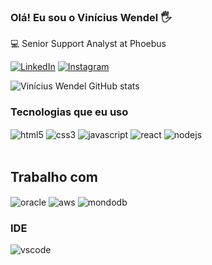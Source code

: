 ### Olá! Eu sou o Vinícius Wendel 🖐️
💻 Senior Support Analyst at Phoebus</br>

[![LinkedIn](https://img.shields.io/badge/LinkedIn-0077B5?style=for-the-badge&logo=linkedin&logoColor=white)](https://www.linkedin.com/in/viniciuswrs)
[![Instagram](https://img.shields.io/badge/Instagram-E4405F?style=for-the-badge&logo=instagram&logoColor=white)](https://www.instagram.com/viniciuswrs)

![Vinícius Wendel GitHub stats](https://github-readme-stats.vercel.app/api?username=viniciuswendel&show_icons=true&theme=dracula)

### Tecnologias que eu uso

<div style="display: inline_block">
    <img align="center" alt="html5" src="https://img.shields.io/badge/HTML5-E34F26?style=for-the-badge&logo=html5&logoColor=white" />
    <img align="center" alt="css3" src="https://img.shields.io/badge/CSS-239120?&style=for-the-badge&logo=css3&logoColor=white" />
    <img align="center" alt="javascript" src="https://img.shields.io/badge/JavaScript-F7DF1E?style=for-the-badge&logo=javascript&logoColor=black" />
    <img align="center" alt="react" src="https://img.shields.io/badge/React-20232A?style=for-the-badge&logo=react&logoColor=61DAFB" />
    <img align="center" alt="nodejs" src="https://img.shields.io/badge/Node.js-43853D?style=for-the-badge&logo=node.js&logoColor=white" />
</div>
<br/>

## Trabalho com
<div style="display: inline_block">
    <img align="center" alt="oracle" src="https://img.shields.io/badge/Oracle-F80000?style=for-the-badge&logo=Oracle&logoColor=white" />
    <img align="center" alt="aws" src="https://img.shields.io/badge/Amazon_AWS-232F3E?style=for-the-badge&logo=amazon-aws&logoColor=white" />
    <img align="center" alt="mondodb" src="https://img.shields.io/badge/MongoDB-4EA94B?style=for-the-badge&logo=mongodb&logoColor=white" />
</div>

### IDE
<div style="display: inline_block">
    <img align="center" alt="vscode" src="https://img.shields.io/badge/Visual_Studio_Code-0078D4?style=for-the-badge&logo=visual%20studio%20code&logoColor=white" />
</div>
<br/>
